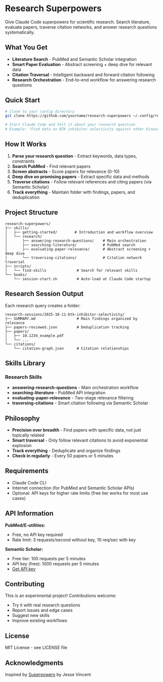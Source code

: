 # Research Superpowers

Give Claude Code superpowers for scientific research. Search literature, evaluate papers, traverse citation networks, and answer research questions systematically.

## What You Get

- **Literature Search** - PubMed and Semantic Scholar integration
- **Smart Paper Evaluation** - Abstract screening + deep dive for relevant data
- **Citation Traversal** - Intelligent backward and forward citation following
- **Research Orchestration** - End-to-end workflow for answering research questions

## Quick Start

```bash
# Clone to your config directory
git clone https://github.com/yourname/research-superpowers ~/.config/research-superpowers

# Start Claude Code and tell it about your research question
# Example: "Find data on BTK inhibitor selectivity against other kinases"
```

## How It Works

1. **Parse your research question** - Extract keywords, data types, constraints
2. **Search PubMed** - Find relevant papers
3. **Screen abstracts** - Score papers for relevance (0-10)
4. **Deep dive on promising papers** - Extract specific data and methods
5. **Traverse citations** - Follow relevant references and citing papers (via Semantic Scholar)
6. **Track everything** - Maintain folder with findings, papers, and deduplication

## Project Structure

```
research-superpowers/
├── skills/
│   ├── getting-started/        # Introduction and workflow overview
│   └── research/
│       ├── answering-research-questions/    # Main orchestration
│       ├── searching-literature/            # PubMed search
│       ├── evaluating-paper-relevance/      # Abstract screening + deep dive
│       └── traversing-citations/            # Citation network traversal
├── scripts/
│   └── find-skills              # Search for relevant skills
└── hooks/
    └── session-start.sh         # Auto-load at Claude Code startup
```

## Research Session Output

Each research query creates a folder:

```
research-sessions/2025-10-11-btk-inhibitor-selectivity/
├── SUMMARY.md                   # Main findings organized by relevance
├── papers-reviewed.json         # Deduplication tracking
├── papers/
│   ├── 10.1234_example.pdf
│   └── ...
└── citations/
    └── citation-graph.json      # Citation relationships
```

## Skills Library

### Research Skills

- **answering-research-questions** - Main orchestration workflow
- **searching-literature** - PubMed API integration
- **evaluating-paper-relevance** - Two-stage relevance filtering
- **traversing-citations** - Smart citation following via Semantic Scholar

## Philosophy

- **Precision over breadth** - Find papers with specific data, not just topically related
- **Smart traversal** - Only follow relevant citations to avoid exponential explosion
- **Track everything** - Deduplicate and organize findings
- **Check in regularly** - Every 50 papers or 5 minutes

## Requirements

- Claude Code CLI
- Internet connection (for PubMed and Semantic Scholar APIs)
- Optional: API keys for higher rate limits (free tier works for most use cases)

## API Information

**PubMed/E-utilities:**
- Free, no API key required
- Rate limit: 3 requests/second without key, 10 req/sec with key

**Semantic Scholar:**
- Free tier: 100 requests per 5 minutes
- API key (free): 1000 requests per 5 minutes
- [Get API key](https://www.semanticscholar.org/product/api#api-key)

## Contributing

This is an experimental project! Contributions welcome:
- Try it with real research questions
- Report issues and edge cases
- Suggest new skills
- Improve existing workflows

## License

MIT License - see LICENSE file

## Acknowledgments

Inspired by [Superpowers](https://github.com/obra/superpowers) by Jesse Vincent
